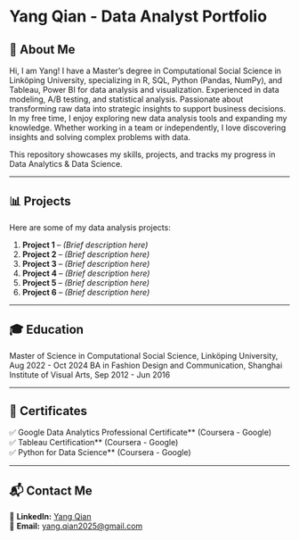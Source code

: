 # Yang Qian - Data Analyst Portfolio

## **👋 About Me**
Hi, I am Yang! I have a Master’s degree in Computational Social Science in Linköping University, specializing in R, SQL, Python (Pandas, NumPy), and Tableau, Power BI for data analysis and visualization. Experienced in data modeling, A/B testing, and statistical analysis. Passionate about transforming raw data into strategic insights to support business decisions. In my free time, I enjoy exploring new data analysis tools and expanding my knowledge. Whether working in a team or independently, I love discovering insights and solving complex problems with data.  

This repository showcases my skills, projects, and tracks my progress in Data Analytics & Data Science.

---

## **📊 Projects**
Here are some of my data analysis projects:

1. **Project 1** – *(Brief description here)*  
2. **Project 2** – *(Brief description here)*  
3. **Project 3** – *(Brief description here)*  
4. **Project 4** – *(Brief description here)*  
5. **Project 5** – *(Brief description here)*  
6. **Project 6** – *(Brief description here)*  

---

## **🎓 Education**
Master of Science in Computational Social Science, Linköping University, Aug 2022 - Oct 2024
BA in Fashion Design and Communication, Shanghai Institute of Visual Arts, Sep 2012 - Jun 2016

---

## **📜 Certificates**
✅ Google Data Analytics Professional Certificate** (Coursera - Google)  
✅ Tableau Certification** (Coursera - Google)  
✅ Python for Data Science** (Coursera - Google)  

---

## **📬 Contact Me**
📌 **LinkedIn:** [Yang Qian](https://www.linkedin.com/in/yangqian86)  
📌 **Email:** yang.qian2025@gmail.com  
